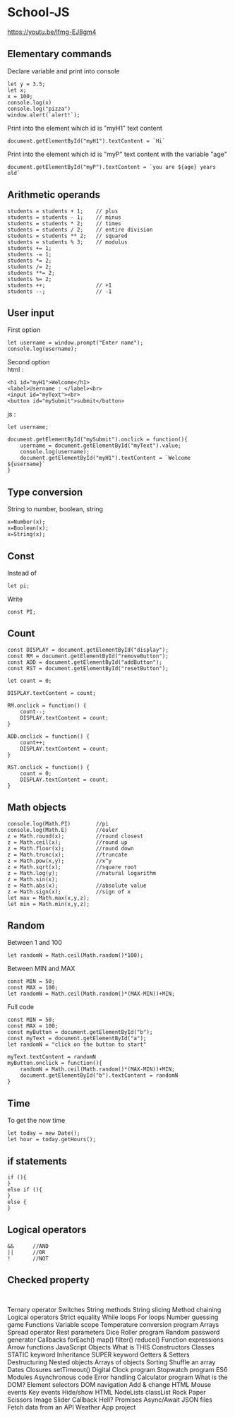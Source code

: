 # School-JS

https://youtu.be/lfmg-EJ8gm4

## Elementary commands

Declare variable and print into console

```
let y = 3.5;
let x;
x = 100;
console.log(x)
console.log("pizza")
window.alert(`alert!`);
```

Print into the element which id is "myH1" text content
```
document.getElementById("myH1").textContent = `Hi`
```

Print into the element which id is "myP" text content with the variable "age"
```
document.getElementById("myP").textContent = `you are ${age} years old`
```


## Arithmetic operands

```
students = students + 1;    // plus
students = students - 1;    // minus
students = students * 2;    // times
students = students / 2;    // entire division
students = students ** 2;   // squared
students = students % 3;    // modulus
students += 1;
students -= 1;
students *= 2;
students /= 2;
students **= 2;
students %= 2;
students ++;                // +1
students --;                // -1
```

## User input

First option
```
let username = window.prompt("Enter name");
console.log(username);
```

Second option       
html : 
```
<h1 id="myH1">Welcome</h1>
<label>Username : </label><br>
<input id="myText"><br>
<button id="mySubmit">submit</button>
```
js : 
```
let username;

document.getElementById("mySubmit").onclick = function(){
    username = document.getElementById("myText").value;
    console.log(username);
    document.getElementById("myH1").textContent = `Welcome ${username}`
}
```

## Type conversion

String to number, boolean, string
```
x=Number(x);
x=Boolean(x);
x=String(x);
```

## Const

Instead of 
```
let pi;
```

Write 
```
const PI;
```

## Count

```
const DISPLAY = document.getElementById("display");
const RM = document.getElementById("removeButton");
const ADD = document.getElementById("addButton");
const RST = document.getElementById("resetButton");

let count = 0;

DISPLAY.textContent = count;

RM.onclick = function() {
    count--;
    DISPLAY.textContent = count;
}

ADD.onclick = function() {
    count++;
    DISPLAY.textContent = count;
}

RST.onclick = function() {
    count = 0;
    DISPLAY.textContent = count;
}
```

## Math objects

```
console.log(Math.PI)        //pi
console.log(Math.E)         //euler
z = Math.round(x);          //round closest
z = Math.ceil(x);           //round up
z = Math.floor(x);          //round down
z = Math.trunc(x);          //truncate
z = Math.pow(x,y);          //x^y
z = Math.sqrt(x);           //square root
z = Math.log(y);            //natural logarithm
z = Math.sin(x);
z = Math.abs(x);            //absolute value
z = Math.sign(x);           //sign of x
let max = Math.max(x,y,z);
let min = Math.min(x,y,z);
```

## Random

Between 1 and 100 
```
let randomN = Math.ceil(Math.random()*100);
```

Between MIN and MAX
```
const MIN = 50;
const MAX = 100;
let randomN = Math.ceil(Math.random()*(MAX-MIN))+MIN;
```

Full code 
```
const MIN = 50;
const MAX = 100;
const myButton = document.getElementById("b");
const myText = document.getElementById("a");
let randomN = "click on the button to start"

myText.textContent = randomN
myButton.onclick = function(){
    randomN = Math.ceil(Math.random()*(MAX-MIN))+MIN;
    document.getElementById("b").textContent = randomN
}
```

## Time

To get the now time
```
let today = new Date();
let hour = today.getHours();
```

## if statements

```
if (){
}
else if (){
}
else {
}
```

## Logical operators

```
&&      //AND
||      //OR
!       //NOT
```

## Checked property

```
  

```

Ternary operator
Switches
String methods
String slicing
Method chaining
Logical operators
Strict equality
While loops
For loops
Number guessing game
Functions
Variable scope
Temperature conversion program
Arrays
Spread operator
Rest parameters
Dice Roller program
Random password generator
Callbacks
forEach()
map()
filter()
reduce()
Function expressions
Arrow functions
JavaScript Objects
What is THIS
Constructors
Classes
STATIC keyword
Inheritance
SUPER keyword 
Getters & Setters
Destructuring
Nested objects
Arrays of objects
Sorting
Shuffle an array
Dates
Closures
setTimeout()
Digital Clock program
Stopwatch program
ES6 Modules
Asynchronous code
Error handling
Calculator program
What is the DOM?
Element selectors
DOM navigation
Add & change HTML
Mouse events
Key events
Hide/show HTML
NodeLists
classList
Rock Paper Scissors
Image Slider
Callback Hell?
Promises
Async/Await
JSON files
Fetch data from an API
Weather App project